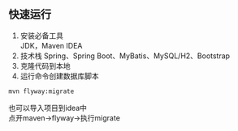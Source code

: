 ## 快速运行
1. 安装必备工具  
JDK，Maven IDEA 
2. 技术栈
Spring、Spring Boot、MyBatis、MySQL/H2、Bootstrap
3. 克隆代码到本地  
4. 运行命令创建数据库脚本
```sh
mvn flyway:migrate
```
也可以导入项目到idea中   
点开maven->flyway->执行migrate   